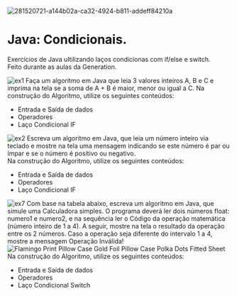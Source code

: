 ![281520721-a144b02a-ca32-4924-b811-addeff84210a](https://github.com/MatheusJulioSantana/Java-Condicionais/assets/129356541/3d9f39a1-1346-4538-81fa-1e1b5eed7c5a)
# Java: Condicionais.
Exercícios de Java ultilizando laços condicionas com if/else e switch.<br>
Feito durante as aulas da Generation.<br>

![ex1](https://github.com/MatheusJulioSantana/Java-Condicionais/assets/129356541/5be685a9-6b53-4b85-9534-59320ab69a05)
Faça um algoritmo em Java que leia 3 valores inteiros A, B e C e imprima na tela se a soma de A + B é maior, menor ou igual a C.
Na construção do Algoritmo, utilize os seguintes conteúdos: <br>
-  Entrada e Saída de dados <br>
-  Operadores <br>
-  Laço Condicional IF <br>


![ex2](https://github.com/MatheusJulioSantana/Java-Condicionais/assets/129356541/4b0e2968-949d-4d61-927b-8a30f601fd94)
Escreva um algoritmo em Java, que leia um número inteiro via teclado e mostre na tela uma mensagem indicando se este número é par ou ímpar e se o número é positivo ou negativo.<br>
Na construção do Algoritmo, utilize os seguintes conteúdos: <br>
-  Entrada e Saída de dados <br>
-  Operadores <br>
-  Laço Condicional IF <br>

![ex7](https://github.com/MatheusJulioSantana/Java-Condicionais/assets/129356541/af2c1863-c016-4504-806f-4cd9164d68f0)
Com base na tabela abaixo, escreva um algoritmo em Java, que simule uma Calculadora simples. O programa deverá ler dois números float: numero1 e numero2, e na sequência ler o Código da operação matemática (número inteiro de 1 a 4). A seguir, mostre na tela o resultado da operação entre os 2 números. Caso a operação seja diferente do intervalo 1 a 4, mostre a mensagem Operação Inválida!
<br>
![Flamingo Print Pillow Case Gold Foil Pillow Case Polka Dots Fitted Sheet](https://github.com/MatheusJulioSantana/Java-Condicionais/assets/129356541/81ae2a82-46eb-468e-9dd7-45372400e63c)
Na construção do Algoritmo, utilize os seguintes conteúdos:
-  Entrada e Saída de dados
-  Operadores
-  Laço Condicional Switch
